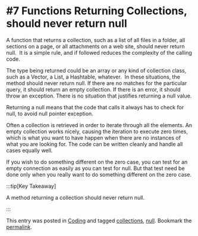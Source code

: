 #  #7 Functions Returning Collections, should never return null

A function that returns a collection, such as a list of all files in a folder, all sections on a page, or all attachments on a web site, should never return null.  It is a simple rule, and if followed reduces the complexity of the calling code.

The type being returned could be an array or any kind of collection class, such as a Vector, a List, a Hashtable, whatever.  In these situations, the method should never return null. If there are no matches for the particular query, it should return an empty collection. If there is an error, it should throw an exception. There is no situation that justifies returning a null value.  

Returning a null means that the code that calls it always has to check for null, to avoid null pointer exception.

Often a collection is retrieved in order to iterate through all the elements. An empty collection works nicely, causing the iteration to execute zero times, which is what you want to have happen when there are no instances of what you are looking for. The code can be written cleanly and handle all cases equally well.  

If you wish to do something different on the zero case, you can test for an empty connection as easily as you can test for null. But that test need be done only when you really want to do something different on the zero case.

:::tip[Key Takeaway]

A method returning a collection should never return null.

:::

This entry was posted in [Coding](https://agiletribe.purplehillsbooks.com/category/coding/) and tagged [collections](https://agiletribe.purplehillsbooks.com/tag/collections/), [null](https://agiletribe.purplehillsbooks.com/tag/null/). Bookmark the [permalink](https://agiletribe.purplehillsbooks.com/2011/10/05/7-functions-returning-collections-should-never-return-null/ "Permalink to #7 Functions Returning Collections, should never return null").